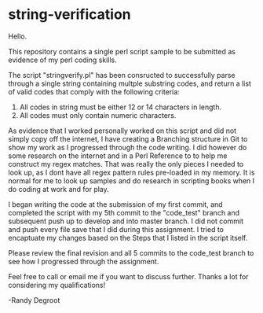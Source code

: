 # string-verification


Hello.

This repository contains a single perl script sample to be submitted as evidence of my perl coding skills.

The script "stringverify.pl" has been consructed to successfully parse through a single string containing multple substring codes, and return a list of valid codes that comply with the following criteria:

1. All codes in string must be either 12 or 14 characters in length.
2. All codes must only contain numeric characters.


As evidence that I worked personally worked on this script and did not simply copy off the internet, I have creating a Branching structure in Git to show my work as I progressed through the code writing.  I did however do some research on the internet and in a Perl Reference to to help me construct my regex matches.  That was really the only pieces I needed to look up, as I dont have all regex pattern rules pre-loaded in my memory.  It is normal for me to look up samples and do research in scripting books when I do coding at work and for play.

I began writing the code at the submission of my first commit, and completed the script with my 5th commit to the "code_test" branch and subsequent push up to develop and into master branch. I did not commit and push every file save that I did during this assignment.  I tried to encaptuate my changes based on the Steps that I listed in the script itself.

Please review the final revision and all 5 commits to the code_test branch to see how I progressed through the assignment.

Feel free to call or email me if you want  to discuss further. Thanks a lot for considering my qualifications!

-Randy Degroot
